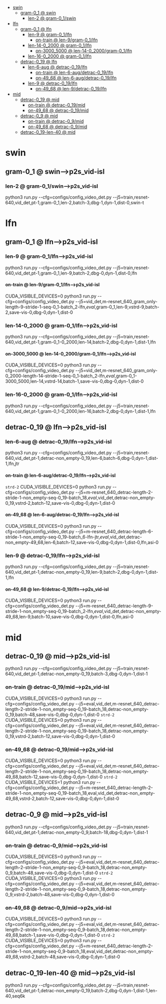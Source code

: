 <!-- MarkdownTOC -->

- [swin](#swi_n_)
    - [gram-0_1       @ swin](#gram_0_1___swin_)
        - [len-2       @ gram-0_1/swin](#len_2___gram_0_1_swi_n_)
- [lfn](#lfn_)
    - [gram-0_1       @ lfn](#gram_0_1___lf_n_)
        - [len-9       @ gram-0_1/lfn](#len_9___gram_0_1_lfn_)
            - [on-train       @ len-9/gram-0_1/lfn](#on_train___len_9_gram_0_1_lfn_)
        - [len-14-0_2000       @ gram-0_1/lfn](#len_14_0_2000___gram_0_1_lfn_)
            - [on-3000_5000       @ len-14-0_2000/gram-0_1/lfn](#on_3000_5000___len_14_0_2000_gram_0_1_lfn_)
        - [len-16-0_2000       @ gram-0_1/lfn](#len_16_0_2000___gram_0_1_lfn_)
    - [detrac-0_19       @ lfn](#detrac_0_19___lf_n_)
        - [len-6-aug       @ detrac-0_19/lfn](#len_6_aug___detrac_0_19_lf_n_)
            - [on-train       @ len-6-aug/detrac-0_19/lfn](#on_train___len_6_aug_detrac_0_19_lf_n_)
            - [on-49_68       @ len-6-aug/detrac-0_19/lfn](#on_49_68___len_6_aug_detrac_0_19_lf_n_)
        - [len-9       @ detrac-0_19/lfn](#len_9___detrac_0_19_lf_n_)
            - [on-49_68       @ len-9/detrac-0_19/lfn](#on_49_68___len_9_detrac_0_19_lf_n_)
- [mid](#mid_)
    - [detrac-0_19       @ mid](#detrac_0_19___mi_d_)
        - [on-train       @ detrac-0_19/mid](#on_train___detrac_0_19_mi_d_)
        - [on-49_68       @ detrac-0_19/mid](#on_49_68___detrac_0_19_mi_d_)
    - [detrac-0_9       @ mid](#detrac_0_9___mi_d_)
        - [on-train       @ detrac-0_9/mid](#on_train___detrac_0_9_mid_)
        - [on-49_68       @ detrac-0_9/mid](#on_49_68___detrac_0_9_mid_)
    - [detrac-0_19-len-40       @ mid](#detrac_0_19_len_40___mi_d_)

<!-- /MarkdownTOC -->
<a id="swi_n_"></a>
# swin
<a id="gram_0_1___swin_"></a>
## gram-0_1       @ swin-->p2s_vid-isl
<a id="len_2___gram_0_1_swi_n_"></a>
### len-2       @ gram-0_1/swin-->p2s_vid-isl
python3 run.py --cfg=configs/config_video_det.py --j5=train,resnet-640,vid_det,pt-1,gram-0_1,len-2,batch-3,dbg-1,dyn-1,dist-0,swin-t

<a id="lfn_"></a>
# lfn 
<a id="gram_0_1___lf_n_"></a>
## gram-0_1       @ lfn-->p2s_vid-isl
<a id="len_9___gram_0_1_lfn_"></a>
### len-9       @ gram-0_1/lfn-->p2s_vid-isl
python3 run.py --cfg=configs/config_video_det.py --j5=train,resnet-640,vid_det,pt-1,gram-0_1,len-9,batch-2,dbg-0,dyn-1,dist-0,lfn
<a id="on_train___len_9_gram_0_1_lfn_"></a>
#### on-train       @ len-9/gram-0_1/lfn-->p2s_vid-isl
CUDA_VISIBLE_DEVICES=0 python3 run.py --cfg=configs/config_video_det.py --j5=vid_det,m-resnet_640_gram_only-length-9-stride-1-seq-0_1-batch_2-lfn,_eval_,gram-0_1,len-9,vstrd-9,batch-2,save-vis-0,dbg-0,dyn-1,dist-0

<a id="len_14_0_2000___gram_0_1_lfn_"></a>
### len-14-0_2000       @ gram-0_1/lfn-->p2s_vid-isl
python3 run.py --cfg=configs/config_video_det.py --j5=train,resnet-640,vid_det,pt-1,gram-0_1-0_2000,len-14,batch-2,dbg-0,dyn-1,dist-1,lfn
<a id="on_3000_5000___len_14_0_2000_gram_0_1_lfn_"></a>
#### on-3000_5000       @ len-14-0_2000/gram-0_1/lfn-->p2s_vid-isl
CUDA_VISIBLE_DEVICES=0 python3 run.py --cfg=configs/config_video_det.py --j5=vid_det,m-resnet_640_gram_only-0_2000-length-14-stride-1-seq-0_1-batch_2-lfn,_eval_,gram-0_1-3000_5000,len-14,vstrd-14,batch-1,save-vis-0,dbg-0,dyn-1,dist-0

<a id="len_16_0_2000___gram_0_1_lfn_"></a>
### len-16-0_2000       @ gram-0_1/lfn-->p2s_vid-isl
python3 run.py --cfg=configs/config_video_det.py --j5=train,resnet-640,vid_det,pt-1,gram-0_1-0_2000,len-16,batch-2,dbg-0,dyn-1,dist-1,lfn

<a id="detrac_0_19___lf_n_"></a>
## detrac-0_19       @ lfn-->p2s_vid-isl
<a id="len_6_aug___detrac_0_19_lf_n_"></a>
### len-6-aug       @ detrac-0_19/lfn-->p2s_vid-isl
python3 run.py --cfg=configs/config_video_det.py --j5=train,resnet-640,vid_det,pt-1,detrac-non_empty-0_19,len-6,batch-6,dbg-0,dyn-1,dist-1,lfn,jtr
<a id="on_train___len_6_aug_detrac_0_19_lf_n_"></a>
#### on-train       @ len-6-aug/detrac-0_19/lfn-->p2s_vid-isl
`strd-2`
CUDA_VISIBLE_DEVICES=0 python3 run.py --cfg=configs/config_video_det.py --j5=m-resnet_640_detrac-length-2-stride-1-non_empty-seq-0_19-batch_18,_eval_,vid_det,detrac-non_empty-0_19,vstrd-2,batch-12,save-vis-0,dbg-0,dyn-1,dist-0
<a id="on_49_68___len_6_aug_detrac_0_19_lf_n_"></a>
#### on-49_68       @ len-6-aug/detrac-0_19/lfn-->p2s_vid-isl
CUDA_VISIBLE_DEVICES=0 python3 run.py --cfg=configs/config_video_det.py --j5=m-resnet_640_detrac-length-6-stride-1-non_empty-seq-0_19-batch_6-lfn-jtr,_eval_,vid_det,detrac-non_empty-49_68,len-6,batch-12,save-vis-0,dbg-0,dyn-1,dist-0,lfn,asi-0

<a id="len_9___detrac_0_19_lf_n_"></a>
### len-9       @ detrac-0_19/lfn-->p2s_vid-isl
python3 run.py --cfg=configs/config_video_det.py --j5=train,resnet-640,vid_det,pt-1,detrac-non_empty-0_19,len-9,batch-2,dbg-0,dyn-1,dist-1,lfn
<a id="on_49_68___len_9_detrac_0_19_lf_n_"></a>
#### on-49_68       @ len-9/detrac-0_19/lfn-->p2s_vid-isl
CUDA_VISIBLE_DEVICES=0 python3 run.py --cfg=configs/config_video_det.py --j5=m-resnet_640_detrac-length-9-stride-1-non_empty-seq-0_19-batch_2-lfn,_eval_,vid_det,detrac-non_empty-49_68,len-9,batch-10,save-vis-0,dbg-0,dyn-1,dist-0,lfn,asi-0

<a id="mid_"></a>
# mid
<a id="detrac_0_19___mi_d_"></a>
## detrac-0_19       @ mid-->p2s_vid-isl
python3 run.py --cfg=configs/config_video_det.py --j5=train,resnet-640,vid_det,pt-1,detrac-non_empty-0_19,batch-3,dbg-0,dyn-1,dist-1
<a id="on_train___detrac_0_19_mi_d_"></a>
### on-train       @ detrac-0_19/mid-->p2s_vid-isl
CUDA_VISIBLE_DEVICES=0 python3 run.py --cfg=configs/config_video_det.py --j5=eval,vid_det,m-resnet_640_detrac-length-2-stride-1-non_empty-seq-0_19-batch_18,detrac-non_empty-0_19,batch-48,save-vis-0,dbg-0,dyn-1,dist-0
`strd-2` 
CUDA_VISIBLE_DEVICES=0 python3 run.py --cfg=configs/config_video_det.py --j5=eval,vid_det,m-resnet_640_detrac-length-2-stride-1-non_empty-seq-0_19-batch_18,detrac-non_empty-0_19,vstrd-2,batch-12,save-vis-0,dbg-0,dyn-1,dist-0
<a id="on_49_68___detrac_0_19_mi_d_"></a>
### on-49_68       @ detrac-0_19/mid-->p2s_vid-isl
CUDA_VISIBLE_DEVICES=0 python3 run.py --cfg=configs/config_video_det.py --j5=eval,vid_det,m-resnet_640_detrac-length-2-stride-1-non_empty-seq-0_19-batch_18,detrac-non_empty-49_68,batch-12,save-vis-0,dbg-0,dyn-1,dist-0
`strd-2`
CUDA_VISIBLE_DEVICES=1 python3 run.py --cfg=configs/config_video_det.py --j5=m-resnet_640_detrac-length-2-stride-1-non_empty-seq-0_19-batch_18,eval,vid_det,detrac-non_empty-49_68,vstrd-2,batch-12,save-vis-0,dbg-0,dyn-1,dist-0

<a id="detrac_0_9___mi_d_"></a>
## detrac-0_9       @ mid-->p2s_vid-isl
python3 run.py --cfg=configs/config_video_det.py --j5=train,resnet-640,vid_det,pt-1,detrac-non_empty-0_9,batch-18,dbg-0,dyn-1,dist-1
<a id="on_train___detrac_0_9_mid_"></a>
### on-train       @ detrac-0_9/mid-->p2s_vid-isl
CUDA_VISIBLE_DEVICES=0 python3 run.py --cfg=configs/config_video_det.py --j5=eval,vid_det,m-resnet_640_detrac-length-2-stride-1-non_empty-seq-0_9-batch_18,detrac-non_empty-0_9,batch-48,save-vis-0,dbg-0,dyn-1,dist-0
`strd-2`
CUDA_VISIBLE_DEVICES=0 python3 run.py --cfg=configs/config_video_det.py --j5=eval,vid_det,m-resnet_640_detrac-length-2-stride-1-non_empty-seq-0_9-batch_18,detrac-non_empty-0_9,vstrd-2,batch-48,save-vis-0,dbg-0,dyn-1,dist-0
<a id="on_49_68___detrac_0_9_mid_"></a>
### on-49_68       @ detrac-0_9/mid-->p2s_vid-isl
CUDA_VISIBLE_DEVICES=0 python3 run.py --cfg=configs/config_video_det.py --j5=eval,vid_det,m-resnet_640_detrac-length-2-stride-1-non_empty-seq-0_9-batch_18,detrac-non_empty-49_68,batch-1,save-vis-0,dbg-0,dyn-1,dist-0
`strd-2`
CUDA_VISIBLE_DEVICES=0 python3 run.py --cfg=configs/config_video_det.py --j5=m-resnet_640_detrac-length-2-stride-1-non_empty-seq-0_9-batch_18,eval,vid_det,detrac-non_empty-49_68,vstrd-2,batch-48,save-vis-0,dbg-0,dyn-1,dist-0

<a id="detrac_0_19_len_40___mi_d_"></a>
## detrac-0_19-len-40       @ mid-->p2s_vid-isl
python3 run.py --cfg=configs/config_video_det.py --j5=train,resnet-640,vid_det,pt-1,detrac-non_empty-0_19,batch-2,dbg-0,dyn-1,dist-1,len-40,seq6k


